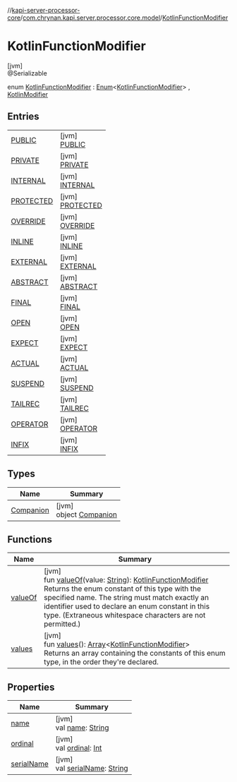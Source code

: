 //[kapi-server-processor-core](../../../index.md)/[com.chrynan.kapi.server.processor.core.model](../index.md)/[KotlinFunctionModifier](index.md)

# KotlinFunctionModifier

[jvm]\
@Serializable

enum [KotlinFunctionModifier](index.md) : [Enum](https://kotlinlang.org/api/latest/jvm/stdlib/kotlin/-enum/index.html)&lt;[KotlinFunctionModifier](index.md)&gt; , [KotlinModifier](../-kotlin-modifier/index.md)

## Entries

| | |
|---|---|
| [PUBLIC](-p-u-b-l-i-c/index.md) | [jvm]<br>[PUBLIC](-p-u-b-l-i-c/index.md) |
| [PRIVATE](-p-r-i-v-a-t-e/index.md) | [jvm]<br>[PRIVATE](-p-r-i-v-a-t-e/index.md) |
| [INTERNAL](-i-n-t-e-r-n-a-l/index.md) | [jvm]<br>[INTERNAL](-i-n-t-e-r-n-a-l/index.md) |
| [PROTECTED](-p-r-o-t-e-c-t-e-d/index.md) | [jvm]<br>[PROTECTED](-p-r-o-t-e-c-t-e-d/index.md) |
| [OVERRIDE](-o-v-e-r-r-i-d-e/index.md) | [jvm]<br>[OVERRIDE](-o-v-e-r-r-i-d-e/index.md) |
| [INLINE](-i-n-l-i-n-e/index.md) | [jvm]<br>[INLINE](-i-n-l-i-n-e/index.md) |
| [EXTERNAL](-e-x-t-e-r-n-a-l/index.md) | [jvm]<br>[EXTERNAL](-e-x-t-e-r-n-a-l/index.md) |
| [ABSTRACT](-a-b-s-t-r-a-c-t/index.md) | [jvm]<br>[ABSTRACT](-a-b-s-t-r-a-c-t/index.md) |
| [FINAL](-f-i-n-a-l/index.md) | [jvm]<br>[FINAL](-f-i-n-a-l/index.md) |
| [OPEN](-o-p-e-n/index.md) | [jvm]<br>[OPEN](-o-p-e-n/index.md) |
| [EXPECT](-e-x-p-e-c-t/index.md) | [jvm]<br>[EXPECT](-e-x-p-e-c-t/index.md) |
| [ACTUAL](-a-c-t-u-a-l/index.md) | [jvm]<br>[ACTUAL](-a-c-t-u-a-l/index.md) |
| [SUSPEND](-s-u-s-p-e-n-d/index.md) | [jvm]<br>[SUSPEND](-s-u-s-p-e-n-d/index.md) |
| [TAILREC](-t-a-i-l-r-e-c/index.md) | [jvm]<br>[TAILREC](-t-a-i-l-r-e-c/index.md) |
| [OPERATOR](-o-p-e-r-a-t-o-r/index.md) | [jvm]<br>[OPERATOR](-o-p-e-r-a-t-o-r/index.md) |
| [INFIX](-i-n-f-i-x/index.md) | [jvm]<br>[INFIX](-i-n-f-i-x/index.md) |

## Types

| Name | Summary |
|---|---|
| [Companion](-companion/index.md) | [jvm]<br>object [Companion](-companion/index.md) |

## Functions

| Name | Summary |
|---|---|
| [valueOf](value-of.md) | [jvm]<br>fun [valueOf](value-of.md)(value: [String](https://kotlinlang.org/api/latest/jvm/stdlib/kotlin/-string/index.html)): [KotlinFunctionModifier](index.md)<br>Returns the enum constant of this type with the specified name. The string must match exactly an identifier used to declare an enum constant in this type. (Extraneous whitespace characters are not permitted.) |
| [values](values.md) | [jvm]<br>fun [values](values.md)(): [Array](https://kotlinlang.org/api/latest/jvm/stdlib/kotlin/-array/index.html)&lt;[KotlinFunctionModifier](index.md)&gt;<br>Returns an array containing the constants of this enum type, in the order they're declared. |

## Properties

| Name | Summary |
|---|---|
| [name](../-kotlin-type-declaration/-kind/-a-n-n-o-t-a-t-i-o-n_-c-l-a-s-s/index.md#-372974862%2FProperties%2F-2055083147) | [jvm]<br>val [name](../-kotlin-type-declaration/-kind/-a-n-n-o-t-a-t-i-o-n_-c-l-a-s-s/index.md#-372974862%2FProperties%2F-2055083147): [String](https://kotlinlang.org/api/latest/jvm/stdlib/kotlin/-string/index.html) |
| [ordinal](../-kotlin-type-declaration/-kind/-a-n-n-o-t-a-t-i-o-n_-c-l-a-s-s/index.md#-739389684%2FProperties%2F-2055083147) | [jvm]<br>val [ordinal](../-kotlin-type-declaration/-kind/-a-n-n-o-t-a-t-i-o-n_-c-l-a-s-s/index.md#-739389684%2FProperties%2F-2055083147): [Int](https://kotlinlang.org/api/latest/jvm/stdlib/kotlin/-int/index.html) |
| [serialName](serial-name.md) | [jvm]<br>val [serialName](serial-name.md): [String](https://kotlinlang.org/api/latest/jvm/stdlib/kotlin/-string/index.html) |
